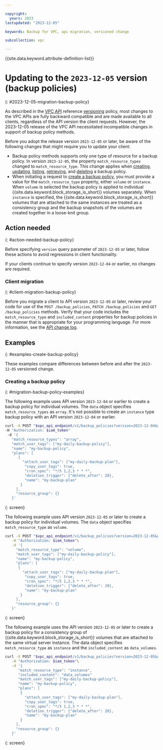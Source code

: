 ```yaml
---

copyright:
  years: 2023
lastupdated: "2023-12-05"

keywords: Backup for VPC, api migration, versioned change

subcollection: vpc

---
```


{{site.data.keyword.attribute-definition-list}}

# Updating to the `2023-12-05` version (backup policies)
{: #2023-12-05-migration-backup-policy}

As described in the [VPC API](/apidocs/vpc/latest) reference [versioning](/apidocs/vpc#api-versioning) policy, most changes to the VPC APIs are fully backward compatible and are made available to all clients, regardless of the API version the client requests. However, the 2023-12-05 release of the VPC API necessitated incompatible changes in support of backup policy methods.

Before you adopt the release version `2023-12-05` or later, be aware of the following changes that might require you to update your client:

- Backup policy methods supports only one type of resource for a backup policy. In version `2023-12-05`, the property `match_resource_types` changed to `match_resource_type`. This change applies when [creating](/apidocs/vpc/latest#list-backup-policies), [updating](/apidocs/vpc/latest#update-backup-policy), [listing](/apidocs/vpc/latest#list-backup-policies), [retrieving](/apidocs/vpc/latest#get-backup-policy), and [deleting](/apidocs/vpc/latest#delete-backup-policy) a backup policy.
- When initiating a request to [create a backup policy](/apidocs/vpc/latest#create-backup-policy), you must provide a value for the `match_resource_type` property, either `volume` or `instance`. When `volume` is selected the backup policy is applied to individual {{site.data.keyword.block_storage_is_short}} volumes separately. When `instance` is specified, the {{site.data.keyword.block_storage_is_short}} volumes that are attached to the same instances are treated as a consistency group and the backup snapshots of the volumes are created together in a loose-knit group.

## Action needed
{: #action-needed-backup-policy}

Before specifying `version` query parameter of `2023-12-05` or later, follow these actions to avoid regressions in client functionality.

If your clients continue to specify version `2023-12-04` or earlier, no changes are required.

### Client migration
{: #client-migration-backup-policy}

Before you migrate a client to API version `2023-12-05` or later, review your code for use of the `POST /backup_policies`, `PATCH /backup_policies` and `GET /backup_policies` methods. Verify that your code includes the `match_resource_type` and  `included_content` properties for backup policies in the manner that is appropriate for your programming language. For more information, see the [API change log](/docs/vpc?topic=vpc-api-change-log#version-2023-12-05).

## Examples
{: #examples-create-backup-policy}

These examples compare differences between before and after the `2023-12-05` versioned change.

### Creating a backup policy
{: #migration-backup-policy-examples}

The following example uses API version `2023-12-04` or earlier to create a backup policy for individual volumes. The `data` object specifies `match_resource_types` as `array`. It's not possible to create an `instance` type backup policy with an API version `2023-12-04` or earlier.

```sh
curl -X POST "$vpc_api_endpoint/v1/backup_policies?version=2023-12-04&generation=2"    
-H "Authorization: $iam_token"   
 -d '{
   "match_resource_types": "array",
   "match_user_tags": ["my-daily-backup-policy"],
   "name": "my-backup-policy",
   "plans": [
      {
        "attach_user_tags": ["my-daily-backup-plan"],
         "copy_user_tags": true,
         "cron_spec": "*/5 1,2,3 * * *",
         "deletion_trigger": {"delete_after": 20},
         "name": "my-backup-plan"
       }
     ],
     "resource_group": {}
   }'
```
{: screen}

The following example uses API version `2023-12-05` or later to create a backup policy for individual volumes. The `data` object specifies `match_resource_type` as `volume`.

```sh
curl -X POST "$vpc_api_endpoint/v1/backup_policies?version=2023-12-05&generation=2"\
   -H "Authorization: $iam_token"\
   -d '{
     "match_resource_type": "volume",
     "match_user_tags": ["my-daily-backup-policy"],
     "name": "my-backup-policy",
     "plans": [
      {
        "attach_user_tags": ["my-daily-backup-plan"],
         "copy_user_tags": true,
         "cron_spec": "*/5 1,2,3 * * *",
         "deletion_trigger": {"delete_after": 20},
         "name": "my-backup-plan"
       }
     ],
     "resource_group": {}
   }'
```
{: screen}

The following example uses the API version `2023-12-05` or later to create a backup policy for a consistency group of {{site.data.keyword.block_storage_is_short}} volumes that are attached to the same virtual server instance. The data object specifies `match_resource_type` as `instance` and the `included_content` as `data_volumes`.

```sh
curl -X POST "$vpc_api_endpoint/v1/backup_policies?version=2023-12-05&generation=2"\
   -H "Authorization: $iam_token"\
   -d '{
      "match_resource_type": "instance",
      "included_content": "data_volumes"
      "match_user_tags": ["my-daily-backup-policy"],
      "name": "my-backup-policy",
      "plans": [
       {
         "attach_user_tags": ["my-daily-backup-plan"],
         "copy_user_tags": true,
         "cron_spec": "*/5 1,2,3 * * *",
         "deletion_trigger": {"delete_after": 20},
         "name": "my-backup-plan"
       }
     ],
     "resource_group": {}
   }'
```
{: screen}
